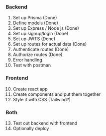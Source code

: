 ### Backend
1. Set up Prisma (Done)
2. Define models (Done)
3. Set up Express / Node js (Done)
4. Set up signup/login (Done)
5. Set up JWTS (Done)
6. Set up routes for actual data (Done)
7. Authenticate routes (Done)
8. Authorize routes (Done)
9. Error handling
10. Test with postman
### Frontend
10. Create react app
11. Create components and put them together
12. Style it with CSS (Tailwind?)
### Both
13. Test out backend with frontend
14. Optionally deploy